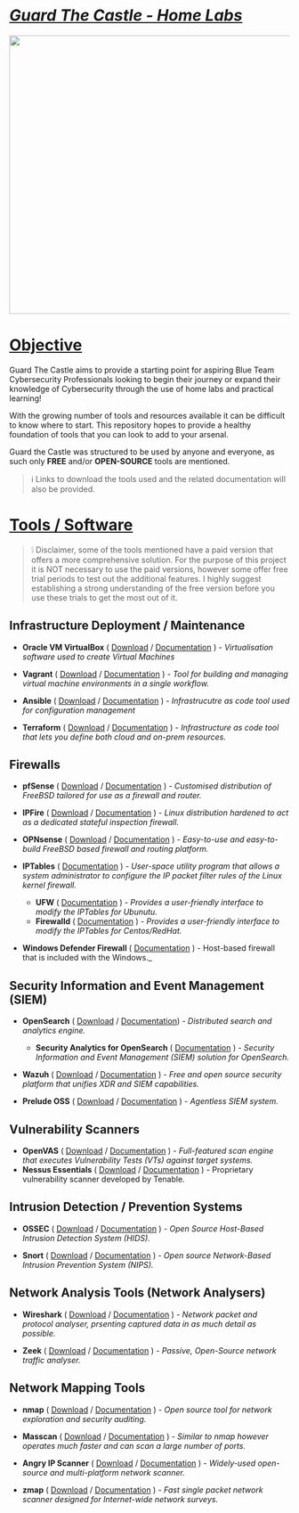# <ins> *_Guard The Castle - Home Labs_* </ins>

<p align="center">
  <img width="900" height="500" src="https://pixeljoint.com/files/icons/full/addeddragonreflection.gif">
</p>

# <ins> Objective </ins>
Guard The Castle aims to provide a starting point for aspiring Blue Team Cybersecurity Professionals looking to begin their journey or expand their knowledge of Cybersecurity through the use of home labs and practical learning!  
  
With the growing number of tools and resources available it can be difficult to know where to start. This repository hopes to provide a healthy foundation of tools that you can look to add to your arsenal.   
  
Guard the Castle was structured to be used by anyone and everyone, as such only **FREE** and/or **OPEN-SOURCE** tools are mentioned. 

> :information_source:  Links to download the tools used and the related documentation will also be provided.

# <ins> Tools / Software </ins>
> :grey_exclamation: Disclaimer, some of the tools mentioned have a paid version that offers a more comprehensive solution. For the purpose of this project it is NOT necessary to use the paid versions, however some offer free trial periods to test out the additional features. I highly suggest establishing a strong understanding of the free version before you use these trials to get the most out of it.

## Infrastructure Deployment / Maintenance

- **Oracle VM VirtualBox** ( [Download](https://www.virtualbox.org/wiki/Downloads) / [Documentation](https://www.virtualbox.org/wiki/Documentation) ) - _Virtualisation software used to create Virtual Machines_
  
- **Vagrant** ( [Download](https://developer.hashicorp.com/vagrant/install?product_intent=vagrant) / [Documentation](https://developer.hashicorp.com/vagrant/docs) ) - _Tool for building and managing virtual machine environments in a single workflow._
  
- **Ansible** ( [Download](https://docs.ansible.com/ansible/latest/installation_guide/intro_installation.html) / [Documentation](https://docs.ansible.com/users.html) ) - _Infrastrucutre as code tool used for configuration management_

- **Terraform** ( [Download](https://developer.hashicorp.com/terraform/install?product_intent=terraform) / [Documentation](https://developer.hashicorp.com/terraform/docs) ) - _Infrastructure as code tool that lets you define both cloud and on-prem resources._
  
## Firewalls

- **pfSense** ( [Download](https://www.pfsense.org/download/ ) / [Documentation](https://docs.netgate.com/pfsense/en/latest/?_gl=1*jffkzm*_gcl_au*MjEyMzA0MTk5LjE3MjU1MDQwOTk.*_ga*OTkxOTIyMDk4LjE3MjU1MDQwOTk.*_ga_TM99KBGXCB*MTcyNTUwNDA5OS4xLjEuMTcyNTUwNDE0NS4xNC4wLjA.) ) - _Customised distribution of FreeBSD tailored for use as a firewall and router._
  
- **IPFire** ( [Download](https://www.ipfire.org/downloads/ipfire-2.29-core187) / [Documentation](https://www.ipfire.org/docs) ) - _Linux distribution hardened to act as a dedicated stateful inspection firewall._
  
- **OPNsense** ( [Download](https://opnsense.org/download/) / [Documentation](https://docs.opnsense.org/) ) - _Easy-to-use and easy-to-build FreeBSD based firewall and routing platform._
  
- **IPTables** ( [Documentation](https://linux.die.net/man/8/iptables) ) - _User-space utility program that allows a system administrator to configure the IP packet filter rules of the Linux kernel firewall._
  - **UFW** ( [Documentation](https://help.ubuntu.com/community/UFW) ) - _Provides a user-friendly interface to modify the IPTables for Ubunutu._
  - **Firewalld** ( [Documentation](https://firewalld.org/documentation/) ) - _Provides a user-friendly interface to modify the IPTables for Centos/RedHat._
    
- **Windows Defender Firewall** ( [Documentation](https://learn.microsoft.com/en-us/windows/security/operating-system-security/network-security/windows-firewall/) ) - Host-based firewall that is included with the Windows._

## Security Information and Event Management (SIEM)

- **OpenSearch** ( [Download](https://opensearch.org/downloads.html) / [Documentation](https://opensearch.org/docs/latest/)) - _Distributed search and analytics engine._
  - **Security Analytics for OpenSearch** ( [Documentation](https://github.com/opensearch-project/security-analytics/tree/main) ) - _Security Information and Event Management (SIEM) solution for OpenSearch._

- **Wazuh** ( [Download](https://wazuh.com/install/) / [Documentation](https://documentation.wazuh.com/current/index.html) ) - _Free and open source security platform that unifies XDR and SIEM capabilities._

- **Prelude OSS** ( [Download](https://www.prelude-siem.org/projects/prelude/files) / [Documentation](https://www.prelude-siem.org/projects/prelude/wiki) ) - _Agentless SIEM system._

## Vulnerability Scanners

- **OpenVAS** ( [Download](https://github.com/greenbone/openvas-scanner) / [Documentation](https://greenbone.github.io/docs/latest/) ) - _Full-featured scan engine that executes Vulnerability Tests (VTs) against target systems._
- **Nessus Essentials** ( [Download](https://www.tenable.com/products/nessus/nessus-essentials) / [Documentation](https://docs.tenable.com/Nessus.htm) ) - Proprietary vulnerability scanner developed by Tenable.


## Intrusion Detection / Prevention Systems

- **OSSEC** ( [Download](https://www.ossec.net/ossec-downloads/) / [Documentation](https://www.ossec.net/docs/) ) - _Open Source Host-Based Intrusion Detection System (HIDS)._

- **Snort** ( [Download](https://www.snort.org/downloads) / [Documentation](https://www.snort.org/documents) ) - _Open source Network-Based Intrusion Prevention System (NIPS)._

## Network Analysis Tools (Network Analysers)

- **Wireshark** ( [Download](https://www.wireshark.org/download.html) / [Documentation](https://www.wireshark.org/docs/wsug_html_chunked/index.html) ) - _Network packet and protocol analyser, prsenting captured data in as much detail as possible._

- **Zeek** ( [Download](https://zeek.org/get-zeek/) / [Documentation](https://docs.zeek.org/en/master/index.html) ) - _Passive, Open-Source network traffic analyser._

## Network Mapping Tools 


- **nmap** ( [Download](https://nmap.org/download) / [Documentation](https://nmap.org/docs.html) ) - _Open source tool for network exploration and security auditing._

- **Masscan** ( [Download](https://www.kali.org/tools/masscan/#masscan) / [Documentation](https://www.kali.org/tools/masscan/) ) - _Similar to nmap however operates much faster and can scan a large number of ports._

- **Angry IP Scanner** ( [Download](https://angryip.org/download/#windows) / [Documentation](https://angryip.org/documentation/#google_vignette) ) - _Widely-used open-source and multi-platform network scanner._

- **zmap** ( [Download](https://github.com/zmap/zmap?tab=readme-ov-file) / [Documentation](https://github.com/zmap/zmap/wiki/Getting-Started-Guide) ) - _Fast single packet network scanner designed for Internet-wide network surveys._

